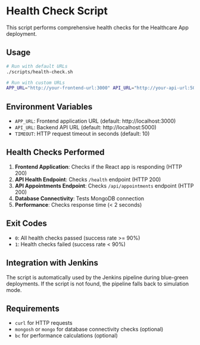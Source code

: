 # Health Check Script

This script performs comprehensive health checks for the Healthcare App deployment.

## Usage

```bash
# Run with default URLs
./scripts/health-check.sh

# Run with custom URLs
APP_URL="http://your-frontend-url:3000" API_URL="http://your-api-url:5000" ./scripts/health-check.sh
```

## Environment Variables

- `APP_URL`: Frontend application URL (default: http://localhost:3000)
- `API_URL`: Backend API URL (default: http://localhost:5000)
- `TIMEOUT`: HTTP request timeout in seconds (default: 10)

## Health Checks Performed

1. **Frontend Application**: Checks if the React app is responding (HTTP 200)
2. **API Health Endpoint**: Checks `/health` endpoint (HTTP 200)
3. **API Appointments Endpoint**: Checks `/api/appointments` endpoint (HTTP 200)
4. **Database Connectivity**: Tests MongoDB connection
5. **Performance**: Checks response time (< 2 seconds)

## Exit Codes

- `0`: All health checks passed (success rate >= 90%)
- `1`: Health checks failed (success rate < 90%)

## Integration with Jenkins

The script is automatically used by the Jenkins pipeline during blue-green deployments. If the script is not found, the pipeline falls back to simulation mode.

## Requirements

- `curl` for HTTP requests
- `mongosh` or `mongo` for database connectivity checks (optional)
- `bc` for performance calculations (optional)
